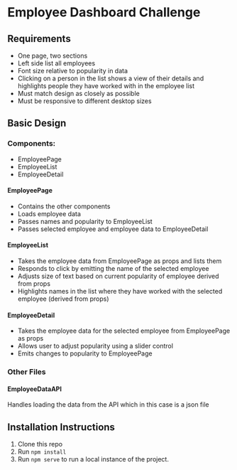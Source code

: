 # Employee Dashboard Challenge

## Requirements

* One page, two sections
* Left side list all employees
* Font size relative to popularity in data
* Clicking on a person in the list shows a view of their details and highlights people they have worked with in the employee list
* Must match design as closely as possible
* Must be responsive to different desktop sizes

## Basic Design
### Components:
* EmployeePage
* EmployeeList
* EmployeeDetail


#### EmployeePage
* Contains the other components
* Loads employee data
* Passes names and popularity to EmployeeList
* Passes selected employee and employee data to EmployeeDetail

#### EmployeeList
* Takes the employee data from EmployeePage as props and lists them
* Responds to click by emitting the name of the selected employee
* Adjusts size of text based on current popularity of employee derived from props
* Highlights names in the list where they have worked with the selected employee (derived from props)

#### EmployeeDetail
* Takes the employee data for the selected employee from EmployeePage as props
* Allows user to adjust popularity using a slider control
* Emits changes to popularity to EmployeePage


### Other Files
#### EmployeeDataAPI
Handles loading the data from the API which in this case is a json file

## Installation Instructions

1. Clone this repo
2. Run `npm install`
3. Run `npm serve` to run a local instance of the project.
  